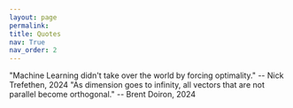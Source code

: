```yaml
---
layout: page
permalink: 
title: Quotes
nav: True
nav_order: 2
---
```


"Machine Learning didn't take over the world by forcing optimality." -- Nick Trefethen, 2024
"As dimension goes to infinity, all vectors that are not parallel become orthogonal." -- Brent Doiron, 2024